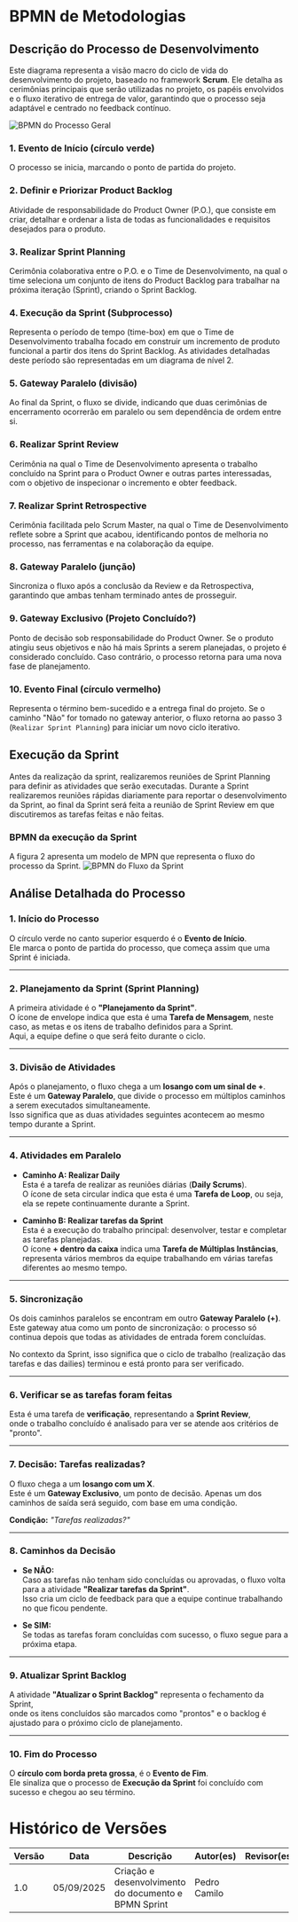 # BPMN de Metodologias

## Descrição do Processo de Desenvolvimento

Este diagrama representa a visão macro do ciclo de vida do desenvolvimento do projeto, baseado no framework **Scrum**. Ele detalha as cerimônias principais que serão utilizadas no projeto, os papéis envolvidos e o fluxo iterativo de entrega de valor, garantindo que o processo seja adaptável e centrado no feedback contínuo.

![BPMN do Processo Geral](imagens/BPMN_Processo.png)


### 1. Evento de Início (círculo verde)
O processo se inicia, marcando o ponto de partida do projeto.

### 2. Definir e Priorizar Product Backlog
Atividade de responsabilidade do Product Owner (P.O.), que consiste em criar, detalhar e ordenar a lista de todas as funcionalidades e requisitos desejados para o produto.

### 3. Realizar Sprint Planning 
Cerimônia colaborativa entre o P.O. e o Time de Desenvolvimento, na qual o time seleciona um conjunto de itens do Product Backlog para trabalhar na próxima iteração (Sprint), criando o Sprint Backlog.

### 4. Execução da Sprint (Subprocesso)
Representa o período de tempo (time-box) em que o Time de Desenvolvimento trabalha focado em construir um incremento de produto funcional a partir dos itens do Sprint Backlog. As atividades detalhadas deste período são representadas em um diagrama de nível 2.

### 5. Gateway Paralelo (divisão)
Ao final da Sprint, o fluxo se divide, indicando que duas cerimônias de encerramento ocorrerão em paralelo ou sem dependência de ordem entre si.

### 6. Realizar Sprint Review
Cerimônia na qual o Time de Desenvolvimento apresenta o trabalho concluído na Sprint para o Product Owner e outras partes interessadas, com o objetivo de inspecionar o incremento e obter feedback.

### 7. Realizar Sprint Retrospective
Cerimônia facilitada pelo Scrum Master, na qual o Time de Desenvolvimento reflete sobre a Sprint que acabou, identificando pontos de melhoria no processo, nas ferramentas e na colaboração da equipe.

### 8. Gateway Paralelo (junção)
Sincroniza o fluxo após a conclusão da Review e da Retrospectiva, garantindo que ambas tenham terminado antes de prosseguir.

### 9. Gateway Exclusivo (Projeto Concluído?)
Ponto de decisão sob responsabilidade do Product Owner. Se o produto atingiu seus objetivos e não há mais Sprints a serem planejadas, o projeto é considerado concluído. Caso contrário, o processo retorna para uma nova fase de planejamento.

### 10. Evento Final (círculo vermelho)
Representa o término bem-sucedido e a entrega final do projeto. Se o caminho "Não" for tomado no gateway anterior, o fluxo retorna ao passo 3 (`Realizar Sprint Planning`) para iniciar um novo ciclo iterativo.

## Execução da Sprint
Antes da realização da sprint, realizaremos reuniões de Sprint Planning para definir as atividades que serão executadas. Durante a Sprint realizaremos reuniões rápidas diariamente para reportar o desenvolvimento da Sprint, ao final da Sprint será feita a reunião de Sprint Review em que discutiremos as tarefas feitas e não feitas.

### BPMN da execução da Sprint
A figura 2 apresenta um modelo de MPN que representa o fluxo do processo da Sprint.
![BPMN do Fluxo da Sprint](imagens/BPMNsprint.png)

## Análise Detalhada do Processo

### 1. Início do Processo
O círculo verde no canto superior esquerdo é o **Evento de Início**.  
Ele marca o ponto de partida do processo, que começa assim que uma Sprint é iniciada.

---

### 2. Planejamento da Sprint (Sprint Planning)
A primeira atividade é o **"Planejamento da Sprint"**.  
O ícone de envelope indica que esta é uma **Tarefa de Mensagem**, neste caso, as metas e os itens de trabalho definidos para a Sprint.  
Aqui, a equipe define o que será feito durante o ciclo.

---

### 3. Divisão de Atividades 
Após o planejamento, o fluxo chega a um **losango com um sinal de +**.  
Este é um **Gateway Paralelo**, que divide o processo em múltiplos caminhos a serem executados simultaneamente.  
Isso significa que as duas atividades seguintes acontecem ao mesmo tempo durante a Sprint.

---

### 4. Atividades em Paralelo
- **Caminho A: Realizar Daily**  
  Esta é a tarefa de realizar as reuniões diárias (**Daily Scrums**).  
  O ícone de seta circular indica que esta é uma **Tarefa de Loop**, ou seja, ela se repete continuamente durante a Sprint.

- **Caminho B: Realizar tarefas da Sprint**  
  Esta é a execução do trabalho principal: desenvolver, testar e completar as tarefas planejadas.  
  O ícone **+ dentro da caixa** indica uma **Tarefa de Múltiplas Instâncias**, representa vários membros da equipe trabalhando em várias tarefas diferentes ao mesmo tempo.

---

### 5. Sincronização
Os dois caminhos paralelos se encontram em outro **Gateway Paralelo (+)**.  
Este gateway atua como um ponto de sincronização: o processo só continua depois que todas as atividades de entrada forem concluídas.  

No contexto da Sprint, isso significa que o ciclo de trabalho (realização das tarefas e das dailies) terminou e está pronto para ser verificado.

---

### 6. Verificar se as tarefas foram feitas
Esta é uma tarefa de **verificação**, representando a **Sprint Review**,  
onde o trabalho concluído é analisado para ver se atende aos critérios de "pronto".

---

### 7. Decisão: Tarefas realizadas? 
O fluxo chega a um **losango com um X**.  
Este é um **Gateway Exclusivo**, um ponto de decisão. Apenas um dos caminhos de saída será seguido, com base em uma condição.

**Condição:** *"Tarefas realizadas?"*

---

### 8. Caminhos da Decisão
- **Se NÃO:**  
  Caso as tarefas não tenham sido concluídas ou aprovadas, o fluxo volta para a atividade **"Realizar tarefas da Sprint"**.  
  Isso cria um ciclo de feedback para que a equipe continue trabalhando no que ficou pendente.

- **Se SIM:**  
  Se todas as tarefas foram concluídas com sucesso, o fluxo segue para a próxima etapa.

---

### 9. Atualizar Sprint Backlog
A atividade **"Atualizar o Sprint Backlog"** representa o fechamento da Sprint,  
onde os itens concluídos são marcados como "prontos" e o backlog é ajustado para o próximo ciclo de planejamento.

---

### 10. Fim do Processo 
O **círculo com borda preta grossa**, é o **Evento de Fim**.  
Ele sinaliza que o processo de **Execução da Sprint** foi concluído com sucesso e chegou ao seu término.

# Histórico de Versões
| Versão | Data | Descrição | Autor(es) | Revisor(es) |
|---------|------|-------|-------|-------|
|1.0| 05/09/2025 | Criação e desenvolvimento do documento e BPMN Sprint | Pedro Camilo|         |
